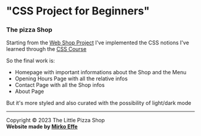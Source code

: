 # "CSS Project for Beginners"

### The pizza Shop ###

Starting from the <a href="https://github.com/mirkoeffe/WDEV-Course/tree/master/Projects/HTML_projects/web_shop"> Web Shop Project</a> I've implemented the CSS notions I've learned through the <a href="https://github.com/gitdagray/css_course">CSS Course</a>

So the final work is:

- Homepage with important informations about the Shop and the Menu
- Opening Hours Page with all the relative infos
- Contact Page with all the Shop infos
- About Page

But it's more styled and also curated with the possibility of light/dark mode
<hr>
<footer>
<p>Copyright &copy; 2023 The Little Pizza Shop <br> <strong>Website made by <a href="https://www.linkedin.com/in/mirko-fede/" target="_blank">Mirko Effe</a></strong></p>
</footer>